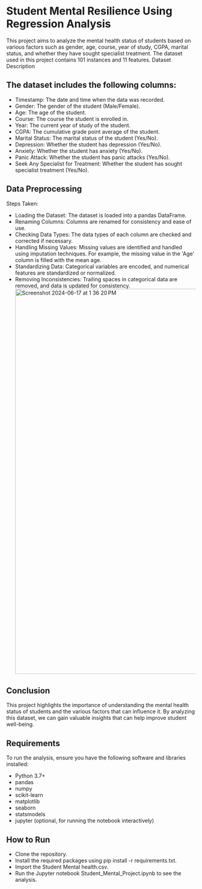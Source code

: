 # Student Mental Resilience Using Regression Analysis
This project aims to analyze the mental health status of students based on various factors such as gender, age, course, year of study, CGPA, marital status, and whether they have sought specialist treatment. The dataset used in this project contains 101 instances and 11 features.
Dataset Description

## The dataset includes the following columns:
- Timestamp: The date and time when the data was recorded.
- Gender: The gender of the student (Male/Female).
- Age: The age of the student.
- Course: The course the student is enrolled in.
- Year: The current year of study of the student.
- CGPA: The cumulative grade point average of the student.
- Marital Status: The marital status of the student (Yes/No).
- Depression: Whether the student has depression (Yes/No).
- Anxiety: Whether the student has anxiety (Yes/No).
- Panic Attack: Whether the student has panic attacks (Yes/No).
- Seek Any Specialist for Treatment: Whether the student has sought specialist treatment (Yes/No).
  
## Data Preprocessing
Steps Taken:
- Loading the Dataset: The dataset is loaded into a pandas DataFrame.
- Renaming Columns: Columns are renamed for consistency and ease of use.
- Checking Data Types: The data types of each column are checked and corrected if necessary.
- Handling Missing Values: Missing values are identified and handled using imputation techniques. For example, the missing value in the 'Age' column is filled with the mean age.
- Standardizing Data: Categorical variables are encoded, and numerical features are standardized or normalized.
- Removing Inconsistencies: Trailing spaces in categorical data are removed, and data is updated for consistency.
  <img width="1023" alt="Screenshot 2024-06-17 at 1 36 20 PM" src="https://github.com/VinithaReddyKondakalla90/My-ML-Projects/assets/41354589/e48f54ac-5674-4fb3-9452-2cd935a590f2">

## Conclusion
This project highlights the importance of understanding the mental health status of students and the various factors that can influence it. By analyzing this dataset, we can gain valuable insights that can help improve student well-being.
## Requirements
To run the analysis, ensure you have the following software and libraries installed:
- Python 3.7+
- pandas
- numpy
- scikit-learn
- matplotlib
- seaborn
- statsmodels
- jupyter (optional, for running the notebook interactively)

## How to Run
- Clone the repository.
- Install the required packages using pip install -r requirements.txt.
- Import the Student Mental health.csv.
- Run the Jupyter notebook Student_Mental_Project.ipynb to see the analysis.
  
